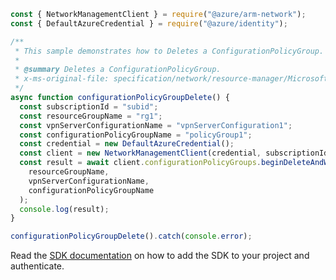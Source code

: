 ```javascript
const { NetworkManagementClient } = require("@azure/arm-network");
const { DefaultAzureCredential } = require("@azure/identity");

/**
 * This sample demonstrates how to Deletes a ConfigurationPolicyGroup.
 *
 * @summary Deletes a ConfigurationPolicyGroup.
 * x-ms-original-file: specification/network/resource-manager/Microsoft.Network/stable/2021-08-01/examples/ConfigurationPolicyGroupDelete.json
 */
async function configurationPolicyGroupDelete() {
  const subscriptionId = "subid";
  const resourceGroupName = "rg1";
  const vpnServerConfigurationName = "vpnServerConfiguration1";
  const configurationPolicyGroupName = "policyGroup1";
  const credential = new DefaultAzureCredential();
  const client = new NetworkManagementClient(credential, subscriptionId);
  const result = await client.configurationPolicyGroups.beginDeleteAndWait(
    resourceGroupName,
    vpnServerConfigurationName,
    configurationPolicyGroupName
  );
  console.log(result);
}

configurationPolicyGroupDelete().catch(console.error);
```

Read the [SDK documentation](https://github.com/Azure/azure-sdk-for-js/blob/%40azure%2Farm-network_28.0.0/sdk/network/arm-network/README.md) on how to add the SDK to your project and authenticate.
